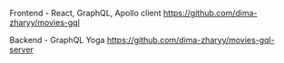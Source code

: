 Frontend - React, GraphQL, Apollo client
https://github.com/dima-zharyy/movies-gql

Backend - GraphQL Yoga https://github.com/dima-zharyy/movies-gql-server
